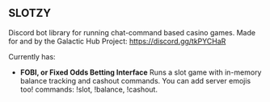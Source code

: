 ## SLOTZY

Discord bot library for running chat-command based casino games.
Made for and by the Galactic Hub Project: https://discord.gg/tkPYCHaR

Currently has: 
- **FOBI, or Fixed Odds Betting Interface**
  Runs a slot game with in-memory balance tracking and cashout commands. You can add server emojis too!
  commands: !slot, !balance, !cashout.
  
